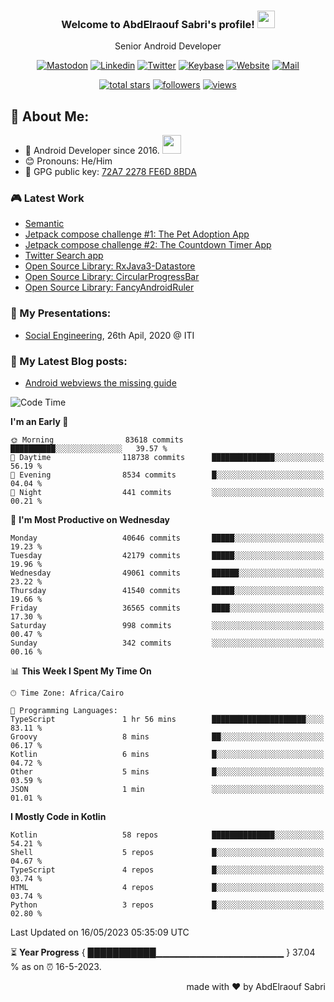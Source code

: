 
<!--
  Title: Senior Android Developer @Storyteller
  Description: Google Certified Associate Android Developer, Clean code, TDD, CICD with knowledge in cybersecurity. 
  Author: abd3lraouf, AbdElraouf Sabri
  -->

<h3 align="center">
  Welcome to AbdElraouf Sabri's profile! 
  <img src="https://media.giphy.com/media/hvRJCLFzcasrR4ia7z/giphy.gif" width="28">
</h3>

<p align='center'>
    Senior Android Developer
</p>

<!-- Social icons section -->
<p align='center'>
      <a href="https://androiddev.social/@abd3lraouf" rel="me"><img src="https://custom-icon-badges.herokuapp.com/badge/-mastodon-black?style=for-the-badge&amp;logo=Mastodon&logoColor=white" alt="Mastodon"></a>
      <a href="https://www.linkedin.com/in/abd3lraouf/"><img src="https://custom-icon-badges.herokuapp.com/badge/-LinkedIn-black?style=for-the-badge&amp;logo=Linkedin&logoColor=white" alt="Linkedin"></a>
      <a href="https://twitter.com/abd3lraouf"><img src="https://custom-icon-badges.herokuapp.com/badge/-Twitter-black?style=for-the-badge&amp;logo=twitter&logoColor=white" alt="Twitter"></a>
      <a href="https://keybase.io/abd3lraouf"><img src="https://custom-icon-badges.herokuapp.com/badge/-Keybase-black?style=for-the-badge&logo=keybase&logoColor=white" alt="Keybase"></a>
      <a href="https://www.abd3lraouf.dev/portfolio/"><img src="https://img.shields.io/badge/-Portfolio-black?style=for-the-badge&amp;logo=google-chrome&amp;logoColor=white" alt="Website"></a>
      <a href="mailto:abdelraoufsabri@gmail.com"><img src="https://img.shields.io/badge/-Say%20Hi!-black?style=for-the-badge&amp;logo=gmail" alt="Mail"></a>
</p>

<!-- Stats icons section -->
<p align='center'>
  <a href="https://github.com/abd3lraouf?tab=repositories&sort=stargazers">
    <img alt="total stars" title="Total stars on GitHub" src="https://custom-icon-badges.herokuapp.com/badge/dynamic/json?logo=star&color=55960c&labelColor=488207&label=Stars&style=for-the-badge&query=%24.stars&url=https://api.github-star-counter.workers.dev/user/abd3lraouf"/></a>
  <a href="https://github.com/abd3lraouf?tab=followers">
    <img alt="followers" title="Follow me on Github" src="https://custom-icon-badges.herokuapp.com/github/followers/abd3lraouf?color=236ad3&labelColor=1155ba&style=for-the-badge&logo=person-add&label=Follow&logoColor=white"/></a>
  <a href="https://github.com/abd3lraouf">
    <img alt="views" title="GitHub profile views" src="https://enwj06txat9l677.m.pipedream.net"/></a>
</p>

<!-- Resume Download section 
<p align='center'>
      <a href="https://github.com/abd3lraouf/abd3lraouf/releases/latest/download/AbdElraouf.Sabri.Android.Developer.resume.pdf
"><img src="https://custom-icon-badges.herokuapp.com/badge/-download%20resume-EC1C24?style=for-the-badge&logo=Adobe%20Acrobat%20Reader&logoColor=white" alt="views" title="Download my latest resume" alt="resume"></a>
</p>
-->

## 🤵 About Me:
- 🏦 Android Developer since 2016.
      <img src="https://media.giphy.com/media/WUlplcMpOCEmTGBtBW/giphy.gif" width="30">
- 😊 Pronouns: He/Him
- 🔑 GPG public key: [72A7 2278 FE6D 8BDA](https://keybase.io/abd3lraouf/pgp_keys.asc?fingerprint=d971ef94887269e4308587a772a72278fe6d8bda)

### 🎮 Latest Work

<!-- - [MVI posts](https://github.com/AbdElraoufSabri/MVIPosts) --> 
- [Semantic](https://github.com/abd3lraouf/Semantic)
- [Jetpack compose challenge #1: The Pet Adoption App](https://github.com/abd3lraouf/compose-challenge-1)
- [Jetpack compose challenge #2: The Countdown Timer App](https://github.com/abd3lraouf/compose-challenge-2)
- [Twitter Search app](https://github.com/abd3lraouf/WeeTwit)
- [Open Source Library: RxJava3-Datastore](https://github.com/abd3lraouf/DatastoreWithRxJava3)
- [Open Source Library: CircularProgressBar](https://github.com/abd3lraouf/CircularProgressBar)
- [Open Source Library: FancyAndroidRuler](https://github.com/abd3lraouf/FancyAndroidRuler)
<!-- - [MVI sample](https://github.com/abd3lraouf/mviSample) -->

### 📕 My Presentations:

- [Social Engineering](https://abd3lraouf.github.io/social-engineering/), 26th Apil, 2020 @ ITI

### 📕 My Latest Blog posts:
<!-- BLOG-POST-LIST:START -->
- [Android webviews the missing guide](https://abd3lraouf.dev/posts/android-webviews-the-missing-guide/)
<!-- BLOG-POST-LIST:END -->

<!--START_SECTION:waka-->
![Code Time](http://img.shields.io/badge/Code%20Time-491%20hrs%2021%20mins-blue)

**I'm an Early 🐤** 

```text
🌞 Morning                83618 commits       ██████████░░░░░░░░░░░░░░░   39.57 % 
🌆 Daytime                118738 commits      ██████████████░░░░░░░░░░░   56.19 % 
🌃 Evening                8534 commits        █░░░░░░░░░░░░░░░░░░░░░░░░   04.04 % 
🌙 Night                  441 commits         ░░░░░░░░░░░░░░░░░░░░░░░░░   00.21 % 
```
📅 **I'm Most Productive on Wednesday** 

```text
Monday                   40646 commits       █████░░░░░░░░░░░░░░░░░░░░   19.23 % 
Tuesday                  42179 commits       █████░░░░░░░░░░░░░░░░░░░░   19.96 % 
Wednesday                49061 commits       ██████░░░░░░░░░░░░░░░░░░░   23.22 % 
Thursday                 41540 commits       █████░░░░░░░░░░░░░░░░░░░░   19.66 % 
Friday                   36565 commits       ████░░░░░░░░░░░░░░░░░░░░░   17.30 % 
Saturday                 998 commits         ░░░░░░░░░░░░░░░░░░░░░░░░░   00.47 % 
Sunday                   342 commits         ░░░░░░░░░░░░░░░░░░░░░░░░░   00.16 % 
```


📊 **This Week I Spent My Time On** 

```text
🕑︎ Time Zone: Africa/Cairo

💬 Programming Languages: 
TypeScript               1 hr 56 mins        █████████████████████░░░░   83.11 % 
Groovy                   8 mins              ██░░░░░░░░░░░░░░░░░░░░░░░   06.17 % 
Kotlin                   6 mins              █░░░░░░░░░░░░░░░░░░░░░░░░   04.72 % 
Other                    5 mins              █░░░░░░░░░░░░░░░░░░░░░░░░   03.59 % 
JSON                     1 min               ░░░░░░░░░░░░░░░░░░░░░░░░░   01.01 % 
```

**I Mostly Code in Kotlin** 

```text
Kotlin                   58 repos            ██████████████░░░░░░░░░░░   54.21 % 
Shell                    5 repos             █░░░░░░░░░░░░░░░░░░░░░░░░   04.67 % 
TypeScript               4 repos             █░░░░░░░░░░░░░░░░░░░░░░░░   03.74 % 
HTML                     4 repos             █░░░░░░░░░░░░░░░░░░░░░░░░   03.74 % 
Python                   3 repos             █░░░░░░░░░░░░░░░░░░░░░░░░   02.80 % 
```




 Last Updated on 16/05/2023 05:35:09 UTC
<!--END_SECTION:waka-->

⏳ **Year Progress** { ███████████▁▁▁▁▁▁▁▁▁▁▁▁▁▁▁▁▁▁▁ } 37.04 % as on ⏰ 16-5-2023.

<p align="right">made with ❤️ by AbdElraouf Sabri</p>

